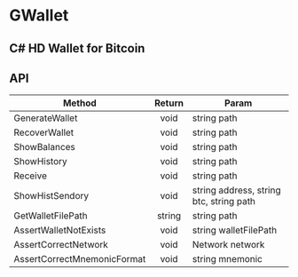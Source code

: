 # GWallet

## C# HD Wallet for Bitcoin 

## API

| Method | Return | Param |		
| - | :-: | - |
| GenerateWallet | void | string path |
| RecoverWallet | void | string path |
| ShowBalances | void | string path |
| ShowHistory | void | string path |
| Receive | void | string path |
| ShowHistSendory | void | string address, string btc, string path |
| GetWalletFilePath | string | string path |
| AssertWalletNotExists | void | string walletFilePath |
| AssertCorrectNetwork | void | Network network |
| AssertCorrectMnemonicFormat | void | string mnemonic |
